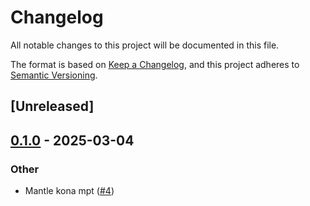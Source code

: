 # Changelog

All notable changes to this project will be documented in this file.

The format is based on [Keep a Changelog](https://keepachangelog.com/en/1.0.0/),
and this project adheres to [Semantic Versioning](https://semver.org/spec/v2.0.0.html).

## [Unreleased]

## [0.1.0](https://github.com/mantle-xyz/kona/releases/tag/eigen-da-v0.1.0) - 2025-03-04

### Other

- Mantle kona mpt ([#4](https://github.com/mantle-xyz/kona/pull/4))
